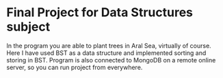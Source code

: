 # Final Project for Data Structures subject

In the program you are able to plant trees in Aral Sea, virtually of course.
Here I have used BST as a data structure and implemented sorting and storing in BST.
Program is also connected to MongoDB on a remote online server, so you can run project from everywhere.
